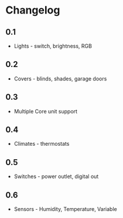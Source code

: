 # Changelog
## 0.1
- Lights - switch, brightness, RGB
## 0.2
- Covers - blinds, shades, garage doors
## 0.3
- Multiple Core unit support
## 0.4
- Climates - thermostats
## 0.5
- Switches - power outlet, digital out
## 0.6
- Sensors - Humidity, Temperature, Variable